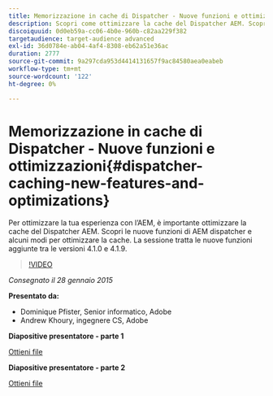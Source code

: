 ```yaml
---
title: Memorizzazione in cache di Dispatcher - Nuove funzioni e ottimizzazioni
description: Scopri come ottimizzare la cache del Dispatcher AEM. Scopri le nuove funzioni di AEM dispatcher e alcuni modi per ottimizzare la cache. La sessione tratta le nuove funzioni aggiunte tra le versioni 4.1.0 e 4.1.9.
discoiquuid: 0d0eb59a-cc06-4b0e-960b-c82aa229f382
targetaudience: target-audience advanced
exl-id: 36d0784e-ab04-4af4-8308-eb62a51e36ac
duration: 2777
source-git-commit: 9a297cda953d4414131657f9ac84580aea0eabeb
workflow-type: tm+mt
source-wordcount: '122'
ht-degree: 0%

---
```


# Memorizzazione in cache di Dispatcher - Nuove funzioni e ottimizzazioni{#dispatcher-caching-new-features-and-optimizations}

Per ottimizzare la tua esperienza con l’AEM, è importante ottimizzare la cache del Dispatcher AEM. Scopri le nuove funzioni di AEM dispatcher e alcuni modi per ottimizzare la cache. La sessione tratta le nuove funzioni aggiunte tra le versioni 4.1.0 e 4.1.9.

>[!VIDEO](https://video.tv.adobe.com/v/19378/?quality=9)

*Consegnato il 28 gennaio 2015*

**Presentato da:**

* Dominique Pfister, Senior informatico, Adobe
* Andrew Khoury, ingegnere CS, Adobe

**Diapositive presentatore - parte 1**

[Ottieni file](assets/aemgems-dispatcher-caching-part1-jan-28-2015.pdf)

**Diapositive presentatore - parte 2**

[Ottieni file](assets/aemgems-dispatcher-caching-part2-jan-28-2015.pdf)
<!--
[Get back to the Overview](https://helpx.adobe.com/experience-manager/kt/eseminars/gems/aem-index.html)
-->
